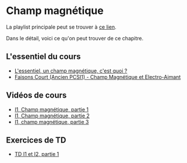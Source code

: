 # Champ magnétique

La playlist principale peut se trouver à [ce lien](https://youtube.com/playlist?list=PLEABsk5Xlyk7B5DCqEb0rH2UvpU1UkorR).

Dans le détail, voici ce qu'on peut trouver de ce chapitre.

## L'essentiel du cours

* [L'essentiel, un champ magnétique, c'est quoi ?](https://youtu.be/rc4548OyN3E)
* [Faisons Court (Ancien PCSI1) - Champ Magnétique et Electro-Aimant](https://youtu.be/abQcDpGsAsY)

## Vidéos de cours

* [I1, Champ magnétique, partie 1](https://youtu.be/p2GF7quALM8)
* [I1, Champ magnétique, partie 2](https://youtu.be/T88rg9_am0I)
* [I1, champ magnétique, partie 3](https://youtu.be/XBN0OlfytTU)

## Exercices de TD

* [TD I1 et I2, partie 1](https://youtu.be/nuIbV-iBHbw)

